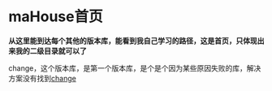 # maHouse首页 #

**从这里能到达每个其他的版本库，能看到我自己学习的路径，这是首页，只体现出来我的二级目录就可以了**


change，这个版本库，是第一个版本库，是个是个因为某些原因失败的库，解决方案没有找到[change](change)